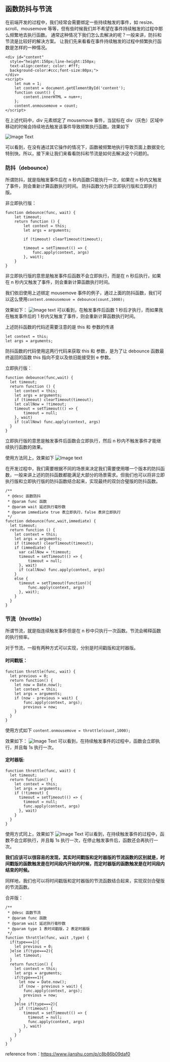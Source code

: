 ## 函数防抖与节流

在前端开发的过程中，我们经常会需要绑定一些持续触发的事件，如 resize、scroll、mousemove 等等，但有些时候我们并不希望在事件持续触发的过程中那么频繁地去执行函数。
通常这种情况下我们怎么去解决的呢？一般来讲，防抖和节流是比较好的解决方案。
让我们先来看看在事件持续触发的过程中频繁执行函数是怎样的一种情况。

```
<div id="content" 
  style="height:150px;line-height:150px;
  text-align:center; color: #fff;
  background-color:#ccc;font-size:80px;">
</div>
<script>
    let num = 1;
    let content = document.getElementById('content');
    function count() {
        content.innerHTML = num++;
    };
    content.onmousemove = count;
</script>
```
在上述代码中，div 元素绑定了 mousemove 事件，当鼠标在 div（灰色）区域中移动的时候会持续地去触发该事件导致频繁执行函数。效果如下

![Image Text](https://upload-images.jianshu.io/upload_images/4842858-652a8eb5c73db0c7.gif?imageMogr2/auto-orient/strip|imageView2/2/w/1132/format/webp)

可以看到，在没有通过其它操作的情况下，函数被频繁地执行导致页面上数据变化特别快。所以，接下来让我们来看看防抖和节流是如何去解决这个问题的。


### 防抖（debounce）
所谓防抖，就是指触发事件后在 n 秒内函数只能执行一次，如果在 n 秒内又触发了事件，则会重新计算函数执行时间。
防抖函数分为非立即执行版和立即执行版。

非立即执行版：
```
function debounce(func, wait) {
    let timeout;
    return function () {
        let context = this;
        let args = arguments;

        if (timeout) clearTimeout(timeout);
        
        timeout = setTimeout(() => {
            func.apply(context, args)
        }, wait);
    }
}
```
非立即执行版的意思是触发事件后函数不会立即执行，而是在 n 秒后执行，如果在 n 秒内又触发了事件，则会重新计算函数执行时间。

我们依旧使用上述绑定 mousemove 事件的例子，通过上面的防抖函数，我们可以这么使用`content.onmousemove = debounce(count,1000);`

效果如下：
![Image text](https://upload-images.jianshu.io/upload_images/4842858-1f6389b9dd9e5ef9.gif?imageMogr2/auto-orient/strip|imageView2/2/w/1134/format/webp)
可以看到，在触发事件后函数 1 秒后才执行，而如果我在触发事件后的 1 秒内又触发了事件，则会重新计算函数执行时间。

上述防抖函数的代码还需要注意的是 this 和 参数的传递
```
let context = this;
let args = arguments;
```
防抖函数的代码使用这两行代码来获取 this 和 参数，是为了让 debounce 函数最终返回的函数 this 指向不变以及依旧能接受到 e 参数。

立即执行版：
```
function debounce(func,wait) {
  let timeout;
  return function () {
    let context = this;
    let args = arguments;
    if (timeout) clearTimeout(timeout);
    let callNow = !timeout;
    timeout = setTimeout(() => {
        timeout = null;
    }, wait)
    if (callNow) func.apply(context, args)
  }
}
```
立即执行版的意思是触发事件后函数会立即执行，然后 n 秒内不触发事件才能继续执行函数的效果。

使用方法同上，效果如下
![Image text](https://upload-images.jianshu.io/upload_images/4842858-067785c056f182d8.gif?imageMogr2/auto-orient/strip|imageView2/2/w/1140/format/webp)

在开发过程中，我们需要根据不同的场景来决定我们需要使用哪一个版本的防抖函数，一般来讲上述的防抖函数都能满足大部分的场景需求。但我们也可以将非立即执行版和立即执行版的防抖函数结合起来，实现最终的双剑合璧版的防抖函数。

```
/**
 * @desc 函数防抖
 * @param func 函数
 * @param wait 延迟执行毫秒数
 * @param immediate true 表立即执行，false 表非立即执行
 */
function debounce(func,wait,immediate) {
  let timeout;
  return function () {
    let context = this;
    let args = arguments;
    if (timeout) clearTimeout(timeout);
    if (immediate) {
      var callNow = !timeout;
      timeout = setTimeout(() => {
          timeout = null;
      }, wait)
      if (callNow) func.apply(context, args)
    }
    else {
      timeout = setTimeout(function(){
          func.apply(context, args)
      }, wait);
    }
  }
}
```

### 节流（throttle）
所谓节流，就是指连续触发事件但是在 n 秒中只执行一次函数。节流会稀释函数的执行频率。

对于节流，一般有两种方式可以实现，分别是时间戳版和定时器版。

#### 时间戳版：
```
function throttle(func, wait) {
  let previous = 0;
  return function() {
    let now = Date.now();
    let context = this;
    let args = arguments;
    if (now - previous > wait) {
        func.apply(context, args);
        previous = now;
    }
  }
}
```
使用方式如下
`content.onmousemove = throttle(count,1000);`

效果如下：
![Image Text](https://upload-images.jianshu.io/upload_images/4842858-80423b8898a27732.gif?imageMogr2/auto-orient/strip|imageView2/2/w/1140/format/webp)
可以看到，在持续触发事件的过程中，函数会立即执行，并且每 1s 执行一次。

#### 定时器版:
```
function throttle(func, wait) {
  let timeout;
  return function() {
    let context = this;
    let args = arguments;
    if (!timeout) {
      timeout = setTimeout(() => {
        timeout = null;
        func.apply(context, args)
      }, wait)
    }
  }
}
```
使用方式同上，效果如下
![Image Text](https://upload-images.jianshu.io/upload_images/4842858-bf2ed4c8ed4f0ec0.gif?imageMogr2/auto-orient/strip|imageView2/2/w/1136/format/webp)
可以看到，在持续触发事件的过程中，函数不会立即执行，并且每 1s 执行一次，在停止触发事件后，函数还会再执行一次。

<strong>我们应该可以很容易的发现，其实时间戳版和定时器版的节流函数的区别就是，时间戳版的函数触发是在时间段内开始的时候，而定时器版的函数触发是在时间段内结束的时候。</strong>

同样地，我们也可以将时间戳版和定时器版的节流函数结合起来，实现双剑合璧版的节流函数。

合并版：
```
/**
 * @desc 函数节流
 * @param func 函数
 * @param wait 延迟执行毫秒数
 * @param type 1 表时间戳版，2 表定时器版
 */
function throttle(func, wait ,type) {
  if(type===1){
    let previous = 0;
  }else if(type===2){
    let timeout;
  }
  return function() {
    let context = this;
    let args = arguments;
    if(type===1){
      let now = Date.now();
      if (now - previous > wait) {
        func.apply(context, args);
        previous = now;
      }
    }else if(type===2){
      if (!timeout) {
        timeout = setTimeout(() => {
          timeout = null;
          func.apply(context, args)
        }, wait)
      }
    }
  }
}
```
reference from：https://www.jianshu.com/p/c8b86b09daf0